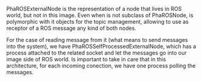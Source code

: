 PhaROSExternalNode is the representation of a node that lives in ROS world, but not in this image. Even when is not subclass of PhaROSNode, is polymorphic with it objects for the topic management, allowing to use as receptor of a ROS message any kind of both nodes.

For the case of reading message from it (what means to send messages into the system), we have PhaROSSelfProcessedExternalNode, which has a process attached to the related socket and let the messages go into our image side of ROS world.
Is important to take in care that in this architecture, for each incoming conection, we have one process polling the messages.

